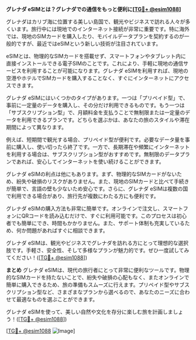 **グレナダ eSIMとは？グレナダでの通信をもっと便利に[[TG💪+ @esim1088](https://t.me/s/esim1088)]**

グレナダはカリブ海に位置する美しい島国で、観光やビジネスで訪れる人々が多くいます。旅行中には現地でのインターネット接続が非常に重要です。特に海外では、現地のSIMカードを購入したり、モバイルデータプランを契約するのが一般的ですが、最近ではeSIMという新しい技術が注目されています。

eSIMとは、物理的なSIMカードを搭載せず、スマートフォンやタブレット内に直接インストールできる電子SIMのことです。これにより、手軽に現地の通信サービスを利用することが可能になります。グレナダ eSIMを利用すれば、現地の空港やホテルでSIMカードを購入することなく、すぐにインターネットにアクセスできます。

グレナダ eSIMにはいくつかのタイプがあります。一つは「プリペイド型」で、事前に一定量のデータを購入し、その分だけ利用できるものです。もう一つは「サブスクリプション型」で、月額料金を支払うことで無制限または一定量のデータを利用できるプランです。どちらを選ぶかは、あなたの旅のスタイルや滞在期間によって異なります。

例えば、短期間で観光する場合、プリペイド型が便利です。必要なデータ量を事前に購入し、使い切ったら終了です。一方で、長期滞在や頻繁にインターネットを利用する場合は、サブスクリプション型がおすすめです。無制限のデータプランであれば、安心してインターネットを使い続けることができます。

グレナダ eSIMの利点は他にもあります。まず、物理的なSIMカードがないため、紛失や破損のリスクがありません。また、現地のSIMカードと比べて手続きが簡単で、言語の壁も少ないため安心です。さらに、グレナダ eSIMは複数の国で利用できる場合があり、旅行先が複数にわたる方にも便利です。

グレナダ eSIMの購入方法も非常に簡単です。オンラインで注文し、スマートフォンにQRコードを読み込むだけで、すぐに利用可能です。このプロセスは初心者でも簡単にでき、時間もかかりません。また、サポート体制も充実しているため、何か問題があればすぐに相談できます。

グレナダ eSIMは、観光やビジネスでグレナダを訪れる方にとって理想的な選択肢です。手軽さ、安全性、そして多様なプランが魅力的です。ぜひ一度試してみてください！([[TG💪+ @esim1088](https://t.me/s/esim1088)])

**まとめ**
グレナダ eSIMは、現代の旅行者にとって非常に便利なツールです。物理的なSIMカードを持たないことで、紛失や破損の心配もなく、またオンラインで簡単に購入できるため、旅の準備もスムーズに行えます。プリペイド型やサブスクリプション型など、さまざまなプランから選べるので、あなたのニーズに合わせて最適なものを選ぶことができます。

グレナダ eSIMを使って、美しい自然や文化を存分に楽しむ旅を計画しましょう！([[TG💪+ @esim1088](https://t.me/s/esim1088)])

[[TG💪+ @esim1088](https://t.me/s/esim1088) ![Image](https://i.postimg.cc/Y0z9fWf4/image.png)]